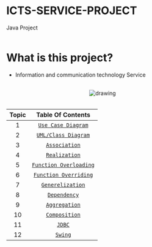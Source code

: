 # ICTS-SERVICE-PROJECT
Java Project
<div align="center">

<img src=""/>

</div>
      
# What is this project?

- Information and communication technology Service

<br/>

<div align="center">

<img src="" alt="drawing"/>

</div>

<br/>
    
<div align="center">
      
| Topic | Table Of Contents |
|:-----:| :-----: |
| 1 | [`Use Case Diagram`](#) |
| 2 | [`UML/Class Diagram`](#) |
| 3 | [`Association`](#) |
| 4 | [`Realization`](#) |
| 5 | [`Function Overloading`](#) |
| 6 | [`Function Overriding`](#) |
| 7 | [`Generelization`](#) |
| 8 | [`Dependency`](#) |
| 9 | [`Aggregation`](#) |
| 10 | [`Composition`](#) |
| 11 | [`JDBC`](#) |
| 12 | [`Swing`](#) |

</div>
